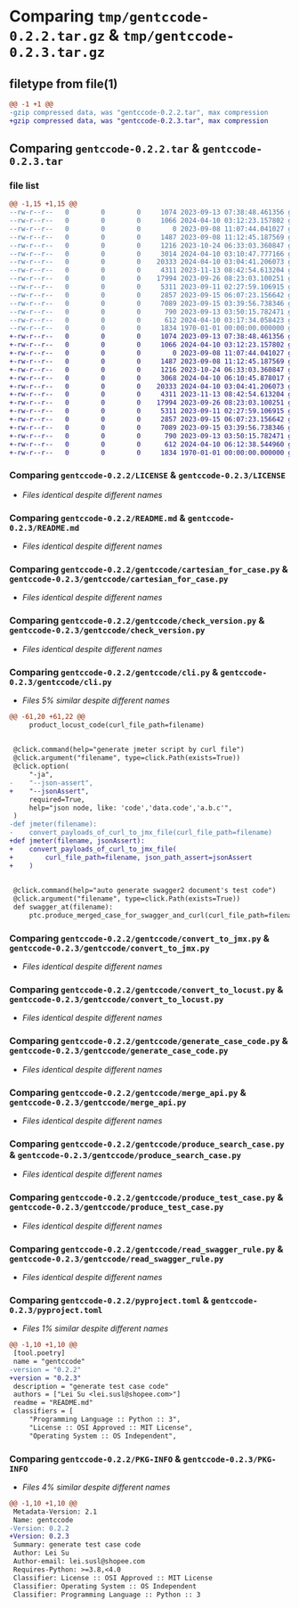 # Comparing `tmp/gentccode-0.2.2.tar.gz` & `tmp/gentccode-0.2.3.tar.gz`

## filetype from file(1)

```diff
@@ -1 +1 @@
-gzip compressed data, was "gentccode-0.2.2.tar", max compression
+gzip compressed data, was "gentccode-0.2.3.tar", max compression
```

## Comparing `gentccode-0.2.2.tar` & `gentccode-0.2.3.tar`

### file list

```diff
@@ -1,15 +1,15 @@
--rw-r--r--   0        0        0     1074 2023-09-13 07:38:48.461356 gentccode-0.2.2/LICENSE
--rw-r--r--   0        0        0     1066 2024-04-10 03:12:23.157802 gentccode-0.2.2/README.md
--rw-r--r--   0        0        0        0 2023-09-08 11:07:44.041027 gentccode-0.2.2/gentccode/__init__.py
--rw-r--r--   0        0        0     1487 2023-09-08 11:12:45.187569 gentccode-0.2.2/gentccode/cartesian_for_case.py
--rw-r--r--   0        0        0     1216 2023-10-24 06:33:03.360847 gentccode-0.2.2/gentccode/check_version.py
--rw-r--r--   0        0        0     3014 2024-04-10 03:10:47.777166 gentccode-0.2.2/gentccode/cli.py
--rw-r--r--   0        0        0    20333 2024-04-10 03:04:41.206073 gentccode-0.2.2/gentccode/convert_to_jmx.py
--rw-r--r--   0        0        0     4311 2023-11-13 08:42:54.613204 gentccode-0.2.2/gentccode/convert_to_locust.py
--rw-r--r--   0        0        0    17994 2023-09-26 08:23:03.100251 gentccode-0.2.2/gentccode/generate_case_code.py
--rw-r--r--   0        0        0     5311 2023-09-11 02:27:59.106915 gentccode-0.2.2/gentccode/merge_api.py
--rw-r--r--   0        0        0     2857 2023-09-15 06:07:23.156642 gentccode-0.2.2/gentccode/produce_search_case.py
--rw-r--r--   0        0        0     7089 2023-09-15 03:39:56.738346 gentccode-0.2.2/gentccode/produce_test_case.py
--rw-r--r--   0        0        0      790 2023-09-13 03:50:15.782471 gentccode-0.2.2/gentccode/read_swagger_rule.py
--rw-r--r--   0        0        0      612 2024-04-10 03:17:34.058423 gentccode-0.2.2/pyproject.toml
--rw-r--r--   0        0        0     1834 1970-01-01 00:00:00.000000 gentccode-0.2.2/PKG-INFO
+-rw-r--r--   0        0        0     1074 2023-09-13 07:38:48.461356 gentccode-0.2.3/LICENSE
+-rw-r--r--   0        0        0     1066 2024-04-10 03:12:23.157802 gentccode-0.2.3/README.md
+-rw-r--r--   0        0        0        0 2023-09-08 11:07:44.041027 gentccode-0.2.3/gentccode/__init__.py
+-rw-r--r--   0        0        0     1487 2023-09-08 11:12:45.187569 gentccode-0.2.3/gentccode/cartesian_for_case.py
+-rw-r--r--   0        0        0     1216 2023-10-24 06:33:03.360847 gentccode-0.2.3/gentccode/check_version.py
+-rw-r--r--   0        0        0     3068 2024-04-10 06:10:45.878017 gentccode-0.2.3/gentccode/cli.py
+-rw-r--r--   0        0        0    20333 2024-04-10 03:04:41.206073 gentccode-0.2.3/gentccode/convert_to_jmx.py
+-rw-r--r--   0        0        0     4311 2023-11-13 08:42:54.613204 gentccode-0.2.3/gentccode/convert_to_locust.py
+-rw-r--r--   0        0        0    17994 2023-09-26 08:23:03.100251 gentccode-0.2.3/gentccode/generate_case_code.py
+-rw-r--r--   0        0        0     5311 2023-09-11 02:27:59.106915 gentccode-0.2.3/gentccode/merge_api.py
+-rw-r--r--   0        0        0     2857 2023-09-15 06:07:23.156642 gentccode-0.2.3/gentccode/produce_search_case.py
+-rw-r--r--   0        0        0     7089 2023-09-15 03:39:56.738346 gentccode-0.2.3/gentccode/produce_test_case.py
+-rw-r--r--   0        0        0      790 2023-09-13 03:50:15.782471 gentccode-0.2.3/gentccode/read_swagger_rule.py
+-rw-r--r--   0        0        0      612 2024-04-10 06:12:38.544960 gentccode-0.2.3/pyproject.toml
+-rw-r--r--   0        0        0     1834 1970-01-01 00:00:00.000000 gentccode-0.2.3/PKG-INFO
```

### Comparing `gentccode-0.2.2/LICENSE` & `gentccode-0.2.3/LICENSE`

 * *Files identical despite different names*

### Comparing `gentccode-0.2.2/README.md` & `gentccode-0.2.3/README.md`

 * *Files identical despite different names*

### Comparing `gentccode-0.2.2/gentccode/cartesian_for_case.py` & `gentccode-0.2.3/gentccode/cartesian_for_case.py`

 * *Files identical despite different names*

### Comparing `gentccode-0.2.2/gentccode/check_version.py` & `gentccode-0.2.3/gentccode/check_version.py`

 * *Files identical despite different names*

### Comparing `gentccode-0.2.2/gentccode/cli.py` & `gentccode-0.2.3/gentccode/cli.py`

 * *Files 5% similar despite different names*

```diff
@@ -61,20 +61,22 @@
     product_locust_code(curl_file_path=filename)
 
 
 @click.command(help="generate jmeter script by curl file")
 @click.argument("filename", type=click.Path(exists=True))
 @click.option(
     "-ja",
-    "--json-assert",
+    "--jsonAssert",
     required=True,
     help="json node, like: 'code','data.code','a.b.c'",
 )
-def jmeter(filename):
-    convert_payloads_of_curl_to_jmx_file(curl_file_path=filename)
+def jmeter(filename, jsonAssert):
+    convert_payloads_of_curl_to_jmx_file(
+        curl_file_path=filename, json_path_assert=jsonAssert
+    )
 
 
 @click.command(help="auto generate swagger2 document's test code")
 @click.argument("filename", type=click.Path(exists=True))
 def swagger_at(filename):
     ptc.produce_merged_case_for_swagger_and_curl(curl_file_path=filename)
```

### Comparing `gentccode-0.2.2/gentccode/convert_to_jmx.py` & `gentccode-0.2.3/gentccode/convert_to_jmx.py`

 * *Files identical despite different names*

### Comparing `gentccode-0.2.2/gentccode/convert_to_locust.py` & `gentccode-0.2.3/gentccode/convert_to_locust.py`

 * *Files identical despite different names*

### Comparing `gentccode-0.2.2/gentccode/generate_case_code.py` & `gentccode-0.2.3/gentccode/generate_case_code.py`

 * *Files identical despite different names*

### Comparing `gentccode-0.2.2/gentccode/merge_api.py` & `gentccode-0.2.3/gentccode/merge_api.py`

 * *Files identical despite different names*

### Comparing `gentccode-0.2.2/gentccode/produce_search_case.py` & `gentccode-0.2.3/gentccode/produce_search_case.py`

 * *Files identical despite different names*

### Comparing `gentccode-0.2.2/gentccode/produce_test_case.py` & `gentccode-0.2.3/gentccode/produce_test_case.py`

 * *Files identical despite different names*

### Comparing `gentccode-0.2.2/gentccode/read_swagger_rule.py` & `gentccode-0.2.3/gentccode/read_swagger_rule.py`

 * *Files identical despite different names*

### Comparing `gentccode-0.2.2/pyproject.toml` & `gentccode-0.2.3/pyproject.toml`

 * *Files 1% similar despite different names*

```diff
@@ -1,10 +1,10 @@
 [tool.poetry]
 name = "gentccode"
-version = "0.2.2"
+version = "0.2.3"
 description = "generate test case code"
 authors = ["Lei Su <lei.susl@shopee.com>"]
 readme = "README.md"
 classifiers = [
     "Programming Language :: Python :: 3",
     "License :: OSI Approved :: MIT License",
     "Operating System :: OS Independent",
```

### Comparing `gentccode-0.2.2/PKG-INFO` & `gentccode-0.2.3/PKG-INFO`

 * *Files 4% similar despite different names*

```diff
@@ -1,10 +1,10 @@
 Metadata-Version: 2.1
 Name: gentccode
-Version: 0.2.2
+Version: 0.2.3
 Summary: generate test case code
 Author: Lei Su
 Author-email: lei.susl@shopee.com
 Requires-Python: >=3.8,<4.0
 Classifier: License :: OSI Approved :: MIT License
 Classifier: Operating System :: OS Independent
 Classifier: Programming Language :: Python :: 3
```

